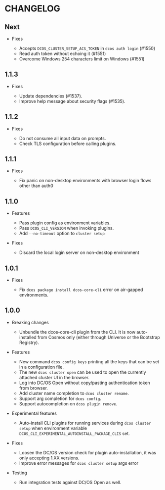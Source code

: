 # CHANGELOG

## Next

* Fixes

  * Accepts `DCOS_CLUSTER_SETUP_ACS_TOKEN` in `dcos auth login` (#1550)
  * Read auth token without echoing it (#1551)
  * Overcome Windows 254 characters limit on Windows (#1551)

## 1.1.3

* Fixes

  * Update dependencies (#1537).
  * Improve help message about security flags (#1535).

## 1.1.2

* Fixes

  * Do not consume all input data on prompts.
  * Check TLS configuration before calling plugins.

## 1.1.1

* Fixes

  * Fix panic on non-desktop environments with browser login flows other than auth0

## 1.1.0

* Features

  * Pass plugin config as environment variables.
  * Pass `DCOS_CLI_VERSION` when invoking plugins.
  * Add `--no-timeout` option to `cluster setup`

* Fixes

  * Discard the local login server on non-desktop environment

## 1.0.1

* Fixes

  * Fix `dcos package install dcos-core-cli` error on air-gapped environments.

## 1.0.0

* Breaking changes

  *  Unbundle the dcos-core-cli plugin from the CLI. It is now auto-installed from Cosmos only (either through Universe or the Bootstrap Registry).

* Features

  * New command `dcos config keys` printing all the keys that can be set in a configuration file.
  * The new `dcos cluster open` can be used to open the currently attached cluster UI in the browser.
  * Log into DC/OS Open without copy/pasting authentication token from browser.
  * Add cluster name completion to `dcos cluster rename`.
  * Support arg completion for `dcos config`.
  * Support autocompletion on `dcos plugin remove`.

* Experimental features

  * Auto-install CLI plugins for running services during `dcos cluster setup` when environment variable `DCOS_CLI_EXPERIMENTAL_AUTOINSTALL_PACKAGE_CLIS` set.

* Fixes

  * Loosen the DC/OS version check for plugin auto-installation, it was only accepting 1.XX versions.
  * Improve error messages for `dcos cluster setup` args error

* Testing

  * Run integration tests against DC/OS Open as well.
